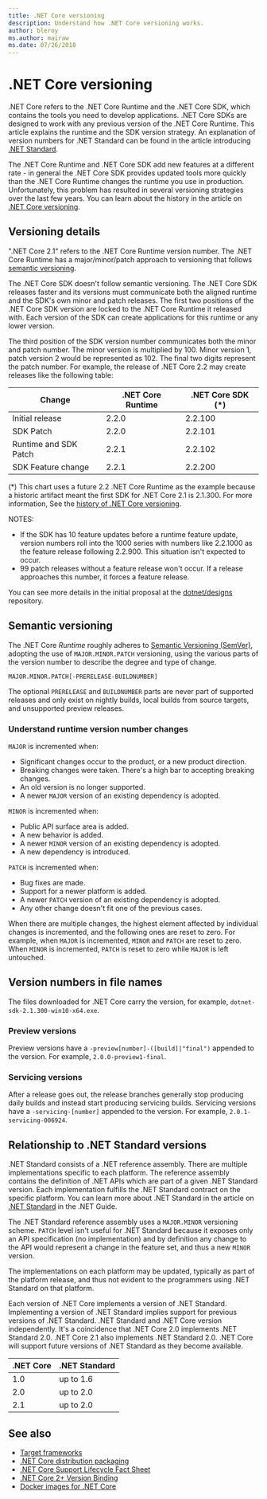 ```yaml
---
title: .NET Core versioning
description: Understand how .NET Core versioning works.
author: bleroy
ms.author: mairaw
ms.date: 07/26/2018
---
```

# .NET Core versioning

.NET Core refers to the .NET Core Runtime and the .NET Core SDK, which contains the tools you need to develop applications. .NET Core SDKs are designed to work with any previous version of the .NET Core Runtime. This article explains the runtime and the SDK version strategy. An explanation of version numbers for .NET Standard can be found in the article introducing [.NET Standard](../../standard/net-standard.md#net-implementation-support).

The .NET Core Runtime and .NET Core SDK add new features at a different rate - in general the .NET Core SDK provides updated tools more quickly than the .NET Core Runtime changes the runtime you use in production. Unfortunately, this problem has resulted in several versioning strategies over the last few years. You can learn about the history in the article on [.NET Core versioning](version-history.md).

## Versioning details

".NET Core 2.1" refers to the .NET Core Runtime version number. The .NET Core Runtime has a major/minor/patch approach to versioning that follows [semantic versioning](#semantic-versioning).

The .NET Core SDK doesn't follow semantic versioning. The .NET Core SDK releases faster and its versions must communicate both the aligned runtime and the SDK's own minor and patch releases. The first two positions of the .NET Core SDK version are locked to the .NET Core Runtime it released with. Each version of the SDK can create applications for this runtime or any lower version.

The third position of the SDK version number communicates both the minor and patch number. The minor version is multiplied by 100. Minor version 1, patch version 2 would be represented as 102. The final two digits represent the patch number. For example, the release of .NET Core 2.2 may create releases like the following table:

| Change                | .NET Core Runtime | .NET Core SDK (*) |
|-----------------------|-------------------|-------------------|
| Initial release       | 2.2.0             | 2.2.100           |
| SDK Patch             | 2.2.0             | 2.2.101           |
| Runtime and SDK Patch | 2.2.1             | 2.2.102           |
| SDK Feature change    | 2.2.1             | 2.2.200           |

(\*) This chart uses a future 2.2 .NET Core Runtime as the example because a historic artifact meant the first SDK for .NET Core 2.1 is 2.1.300. For more information, See the [history of .NET Core versioning](version-history.md).

NOTES:

* If the SDK has 10 feature updates before a runtime feature update, version numbers roll into the 1000 series with numbers like 2.2.1000 as the feature release following 2.2.900. This situation isn't expected to occur.
* 99 patch releases without a feature release won't occur. If a release approaches this number, it forces a feature release.

You can see more details in the initial proposal at the [dotnet/designs](https://github.com/dotnet/designs/pull/29) repository.

## Semantic versioning

The .NET Core *Runtime* roughly adheres to [Semantic Versioning (SemVer)](https://semver.org/), adopting the use of `MAJOR.MINOR.PATCH` versioning, using the various parts of the version number to describe the degree and type of change.

```
MAJOR.MINOR.PATCH[-PRERELEASE-BUILDNUMBER]
```

The optional `PRERELEASE` and `BUILDNUMBER` parts are never part of supported releases and only exist on nightly builds, local builds from source targets, and unsupported preview releases.

### Understand runtime version number changes

`MAJOR` is incremented when:

* Significant changes occur to the product, or a new product direction.
* Breaking changes were taken. There's a high bar to accepting breaking changes.
* An old version is no longer supported.
* A newer `MAJOR` version of an existing dependency is adopted.

`MINOR` is incremented when:

* Public API surface area is added.
* A new behavior is added.
* A newer `MINOR` version of an existing dependency is adopted.
* A new dependency is introduced.

`PATCH` is incremented when:

* Bug fixes are made.
* Support for a newer platform is added.
* A newer `PATCH` version of an existing dependency is adopted.
* Any other change doesn't fit one of the previous cases.

When there are multiple changes, the highest element affected by individual changes is incremented, and the following ones are reset to zero. For example, when `MAJOR` is incremented, `MINOR` and `PATCH` are reset to zero. When `MINOR` is incremented, `PATCH` is reset to zero while `MAJOR` is left untouched.

## Version numbers in file names

The files downloaded for .NET Core carry the version, for example, `dotnet-sdk-2.1.300-win10-x64.exe`.

### Preview versions

Preview versions have a `-preview[number]-([build]|"final")` appended to the version. For example, `2.0.0-preview1-final`.

### Servicing versions

After a release goes out, the release branches generally stop producing daily builds and instead start producing servicing builds. Servicing versions have a `-servicing-[number]` appended to the version. For example, `2.0.1-servicing-006924`.

## Relationship to .NET Standard versions

.NET Standard consists of a .NET reference assembly. There are multiple implementations specific to each platform. The reference assembly contains the definition of .NET APIs which are part of a given .NET Standard version. Each implementation fulfills the .NET Standard contract on the specific platform. You can learn more about .NET Standard in the article on [.NET Standard](../../standard/net-standard.md) in the .NET Guide.

The .NET Standard reference assembly uses a `MAJOR.MINOR` versioning scheme. `PATCH` level isn't useful for .NET Standard because it exposes only an API specification (no implementation) and by definition any change to the API would represent a change in the feature set, and thus a new `MINOR` version.

The implementations on each platform may be updated, typically as part of the platform release, and thus not evident to the programmers using .NET Standard on that platform.

Each version of .NET Core implements a version of .NET Standard. Implementing a version of .NET Standard implies support for previous versions of .NET Standard. .NET Standard and .NET Core version independently. It's a coincidence that .NET Core 2.0 implements .NET Standard 2.0. .NET Core 2.1 also implements .NET Standard 2.0. .NET Core will support future versions of .NET Standard as they become available.

| .NET Core | .NET Standard |
|-----------|---------------|
| 1.0       | up to 1.6     |
| 2.0       | up to 2.0     |
| 2.1       | up to 2.0     |

## See also

* [Target frameworks](../../standard/frameworks.md)  
* [.NET Core distribution packaging](../build/distribution-packaging.md)  
* [.NET Core Support Lifecycle Fact Sheet](https://www.microsoft.com/net/core/support)  
* [.NET Core 2+ Version Binding](https://github.com/dotnet/designs/issues/3)  
* [Docker images for .NET Core](https://hub.docker.com/r/microsoft/dotnet/)
